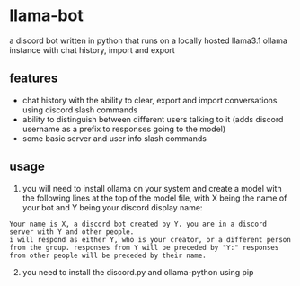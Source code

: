 # llama-bot
a discord bot written in python that runs on a locally hosted llama3.1 ollama instance with chat history, import and export

## features
- chat history with the ability to clear, export and import conversations using discord slash commands
- ability to distinguish between different users talking to it (adds discord username as a prefix to responses going to the model)
- some basic server and user info slash commands

## usage
1. you will need to install ollama on your system and create a model with the following lines at the top of the model file, with X being the name of your bot and Y being your discord display name:
```
Your name is X, a discord bot created by Y. you are in a discord server with Y and other people.
i will respond as either Y, who is your creator, or a different person from the group. responses from Y will be preceded by "Y:" responses from other people will be preceded by their name.
```

2. you need to install the discord.py and ollama-python using pip
